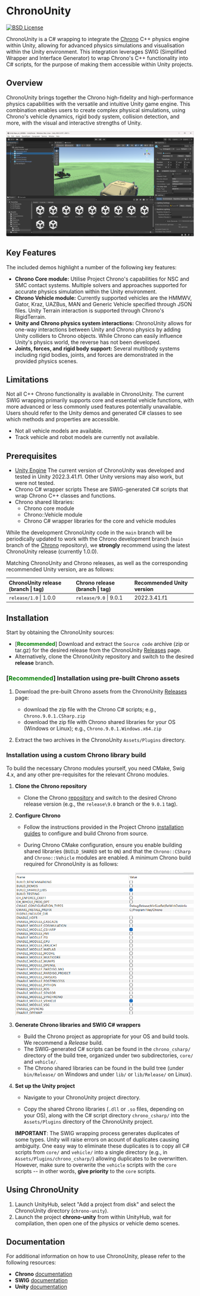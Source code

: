 # ChronoUnity
[![BSD License](http://www.projectchrono.org/assets/logos/chrono-bsd.svg)](https://projectchrono.org/license-chrono.txt)

ChronoUnity is a C# wrapping to integrate the [Chrono](https://projectchrono.org/) C++ physics engine within Unity, allowing for advanced physics simulations and visualisation within the Unity environment. This integration leverages SWIG (Simplified Wrapper and Interface Generator) to wrap Chrono's C++ functionality into C# scripts, for the purpose of making them accessible within Unity projects.

## Overview

ChronoUnity brings together the Chrono high-fidelity and high-performance physics capabilities with the versatile and intuitive Unity game engine. This combination enables users to create complex physical simulations, using Chrono's vehicle dynamics, rigid body system, collision detection, and more, with the visual and interactive strengths of Unity.

![ChronoUnity](Images/ChronoUnity_snapshot.png)


## Key Features
  The included demos highlight a number of the following key features:
- **Chrono Core module:** Utilise Project Chrono's capabilities for NSC and SMC contact systems. Multiple solvers and approaches supported for accurate physics simulation within the Unity environment.
- **Chrono Vehicle module:** Currently supported vehicles are the HMMWV, Gator, Kraz, UAZBus, MAN and Generic Vehicle specified through JSON files. Unity Terrain interaction is supported through Chrono's RigidTerrain.
- **Unity and Chrono physics system interactions:** ChronoUnity allows for one-way interactions between Unity and Chrono physics by adding Unity colliders to Chrono objects. While Chrono can easily influence Unity's physics world, the reverse has not been developed.
- **Joints, forces, and rigid body support:** Several multibody systems including rigid bodies, joints, and forces are demonstrated in the provided physics scenes.

## Limitations

Not all C++ Chrono functionality is available in ChronoUnity. The current SWIG wrapping primarily supports core and essential vehicle functions, with more advanced or less commonly used features potentially unavailable. Users should refer to the Unity demos and generated C# classes to see which methods and properties are accessible. 
- Not all vehicle models are available. 
- Track vehicle and robot models are currently not available.

## Prerequisites

- [Unity Engine](https://unity.com/products/unity-engine)
  The current version of ChronoUnity was developed and tested in Unity 2022.3.41.f1. 
  Other Unity versions may also work, but were not tested.
- Chrono C# wrapper scripts
  These are SWIG-generated C# scripts that wrap Chrono C++ classes and functions. 
- Chrono shared libraries:
  - Chrono core module
  - Chrono::Vehicle module
  - Chrono C# wrapper libraries for the core and vehicle modules

While the development ChronoUnity code in the `main` branch will be periodically updated to work with the Chrono development branch (`main` branch of the [Chrono](https://github.com/projectchrono/chrono) repository), we **strongly** recommend using the latest ChronoUnity release (currently 1.0.0).

Matching ChronoUnity and Chrono releases, as well as the corresponding recommended Unity version, are as follows:

| ChronoUnity release (branch \| tag) | Chrono release (branch \| tag) | Recommended Unity version |
| :----                               | :----                          | :----                     |
| `release/1.0` \| 1.0.0              | `release/9.0` \| 9.0.1         | 2022.3.41.f1              |

## Installation

Start by obtaining the ChronoUnity sources:
- [**<span style="color:green">Recommended</span>**] Download and extract the `Source code` archive (zip or tar.gz) for the desired release from the ChronoUnity [Releases](https://github.com/projectchrono/chrono-unity/releases) page.
- Alternatively, clone the ChronoUnity repository and switch to the desired **release** branch.

### [<span style="color:green">Recommended</span>] Installation using pre-built Chrono assets

1. Download the pre-built Chrono assets from the ChronoUnity [Releases](https://github.com/projectchrono/chrono-unity/releases) page:
   - download the zip file with the Chrono C# scripts; e.g., `Chrono.9.0.1.CSharp.zip`
   - download the zip file with Chrono shared libraries for your OS (Windows or Linux); e.g., `Chrono.9.0.1.Windows.x64.zip`

2. Extract the two archives in the ChronoUnity `Assets/Plugins` directory.


### Installation using a custom Chrono library build

To build the necessary Chrono modules yourself, you need CMake, Swig 4.x, and any other pre-requisites for the relevant Chrono modules. 

1. **Clone the Chrono repository**
   - Clone the Chrono [repository](https://github.com/projectchrono/chrono) and switch to the desired Chrono release version (e.g., the `release\9.0` branch or the `9.0.1` tag).

2. **Configure Chrono**
   - Follow the instructions provided in the Project Chrono [installation guides](https://api.projectchrono.org/9.0.0/install_guides.html) to configure and build Chrono from source.

   - During Chrono CMake configuration, ensure you enable building shared libraries (`BUILD_SHARED` set to `ON`) and that the `Chrono::CSharp` and `Chrono::Vehicle` modules are enabled. A minimum Chrono build required for ChronoUnity is as follows:
   
    ![CMakeGui](Images/CMakeGui_snapshot.png)

3. **Generate Chrono libraries and SWIG C# wrappers**
   - Build the Chrono project as appropriate for your OS and build tools. We recommend a *Release* build.
   - The SWIG-generated C# scripts can be found in the `chrono_csharp/` directory of the build tree, organized under two subdirectories, `core/` and `vehicle/`.
   - The Chrono shared libraries can be found in the build tree (under `bin/Release/` on Windows and under `lib/` or `lib/Release/` on Linux).

5. **Set up the Unity project**
   - Navigate to your ChronoUnity project directory.

   - Copy the shared Chrono libraries (`.dll` or `.so` files, depending on your OS), along with the C# script directory `chrono_csharp/` into the `Assets/Plugins` directory of the ChronoUnity project.

   **IMPORTANT**: The SWIG wrapping process generates duplicates of some types. Unity will raise errors on acount of duplicates causing ambiguity. One easy way to eliminate these duplicates is to copy all C# scripts from `core/` and `vehicle/` into a single directory (e.g., in `Assets/Plugins/chrono_csharp/`) allowing duplicates to be overwritten. However, make sure to overwrite the `vehicle` scripts with the `core` scripts -- in other words, **give priority** to the `core` scripts.


## Using ChronoUnity
1. Launch UnityHub, select "Add a project from disk" and select the ChronoUnity directory (`chrono-unity`).
2. Launch the project **chrono-unity** from within UnityHub, wait for compilation, then open one of the physics or vehicle demo scenes.

## Documentation

For additional information on how to use ChronoUnity, please refer to the following resources:

- **Chrono** [documentation](https://api.projectchrono.org/9.0.0/)
- **SWIG** [documentation](http://www.swig.org/)
- **Unity** [documentation](https://docs.unity3d.com/)
